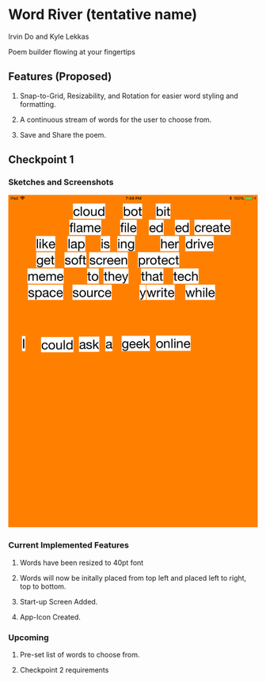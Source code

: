 # Word River (tentative name)
Irvin Do and Kyle Lekkas

Poem builder flowing at your fingertips

## Features (Proposed)

1. Snap-to-Grid, Resizability, and Rotation for easier word styling and formatting.

2. A continuous stream of words for the user to choose from.

3. Save and Share the poem.

## Checkpoint 1 ##

### Sketches and Screenshots ###
![Word River - Checkpoint 1](images/chkpt1_ss.PNG)

### Current Implemented Features ###

1. Words have been resized to 40pt font

2. Words will now be initally placed from top left and placed left to right, top to bottom.

3. Start-up Screen Added.

4. App-Icon Created.

### Upcoming ###

1. Pre-set list of words to choose from.

2. Checkpoint 2 requirements
